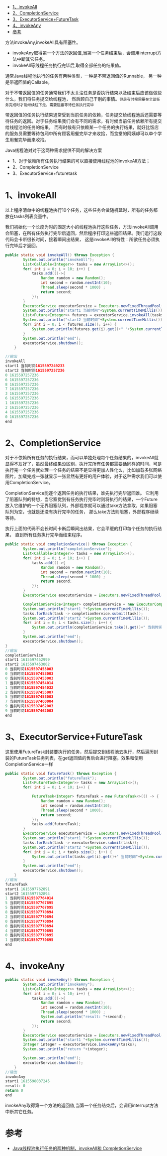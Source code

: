 
<!-- TOC -->

- [1、invokeAll](#1invokeall)
- [2、CompletionService](#2completionservice)
- [3、ExecutorService+FutureTask](#3executorservicefuturetask)
- [4、invokeAny](#4invokeany)
- [参考](#参考)

<!-- /TOC -->


方法invokeAny,invokeAll具有阻塞性。

- invokeAny取得第一个方法的返回值,当第一个任务结束后，会调用interrupt方法中断其它任务。
- invokeAll等线程任务执行完毕后,取得全部任务的结果值。


通常Java线程池执行的任务有两种类型，一种是不带返回值的Runnable， 另一种是带返回值的Callable。

对于不带返回值的任务通常我们不太关注任务是否执行结束以及结束后应该做做些什么，我们将任务提交给线程池， 然后顾自己干别的事情。`但是有时候需要在全部任务完成时才能继续往下走，需要阻塞等待任务执行完毕`

带返回值的任务执行结果通常受到当前任务的依赖，任务提交给线程池后还需要等待任务的返回。对于任务结果我们会有不同的需求，有时候当前任务依赖所有提交给线程池的任务的结果， 而有时候有只依赖某一个任务的执行结果，就好比饭店的服务员需要等待包厢中所有顾客用餐完毕才来收拾，而食堂的阿姨却可以单个学生用餐完毕而来收拾。

Java线程池对对于这两种需求提供不同的解决方案

- 1、对于依赖所有任务执行结果的可以直接使用线程池的invokeAll方法；
- 2、CompletionService
- 3、ExecutorService+futuretask

# 1、invokeAll

以上程序清单中的线程池执行10个任务，这些任务会做随机延时，所有的任务都放在tasks列表变量中。

我们初始化一个长度为时的固定大小的线程池执行这些任务，方法invokeAll调用会阻塞，在所有任务执行完毕后返回，然后程序打印这些返回结果。我们运行这段代码会卡断很长时间，接着瞬间出结果， 这是invokeAll的特性：所欲任务必须执行完毕后才返回。

```java
public static void invokeAll() throws Exception {
        System.out.println("invokeAll");
        List<Callable<Integer>> tasks = new ArrayList<>();
        for( int i = 0; i < 10; i++) {
            tasks.add(()->{
                Random random = new Random();
                int second = random.nextInt(10);
                Thread.sleep(second * 1000) ;
                return second;
            });
        }
        ExecutorService executorService = Executors.newFixedThreadPool(10);
        System.out.println("start1 当前时间"+System.currentTimeMillis());
        List<Future<Integer>> futures = executorService.invokeAll(tasks); //卡在这里等全部任务执行完成
        System.out.println("start2 当前时间"+System.currentTimeMillis());
        for( int i = 0; i < futures.size(); i++) {
            System.out.println(futures.get(i).get()+" "+System.currentTimeMillis());
        }
        System.out.println("end");
        executorService.shutdown();
    }

//输出
invokeAll
start1 当前时间1615597249233
start2 当前时间1615597257236
0 1615597257236
6 1615597257236
8 1615597257236
7 1615597257236
3 1615597257236
6 1615597257236
1 1615597257236
2 1615597257236
4 1615597257236
0 1615597257236
end

```


# 2、CompletionService


对于不依赖所有任务的执行结果，而可以单独处理每个任务结果的，invokeAll就显得不友好了，虽然最终结果没区别，执行完所有任务都需要话同样的时间，可是执行完一个任务就处理一个任务的结果不是显得更加人性化么，比如加载多张网络图片，加载完成一张就显示一张显然有更好的用户体验，对于这种需求我们可以使用CompletionService。

CompletionService能逐个返回任务的执行结果，谁先执行完毕返回谁。 它利用了阻塞队列的特想，当它察觉到有任务执行完毕时则将执行的结果，一个Future放入它维护的一个无界阻塞队列，外部程序就可以通过take方法拿取，如果阻塞队列为空，也就是还没有执行完毕的任务， 那么take方法则阻塞，外部程序继续等待。

执行上面的代码不会长时间卡断后瞬间出结果，它会平缓的打印每个任务的执行结果， 直到所有任务执行完毕而结束程序。


```java
public static void completionService() throws Exception {
        System.out.println("completionService");
        List<Callable<Integer>> tasks = new ArrayList<>();
        for( int i = 0; i < 10; i++) {
            tasks.add(()->{
                Random random = new Random();
                int second = random.nextInt(10);
                Thread.sleep(second * 1000) ;
                return second;
            });
        }
        ExecutorService executorService = Executors.newFixedThreadPool(10);

        CompletionService<Integer> completionService = new ExecutorCompletionService(executorService);
        System.out.println("start1 "+System.currentTimeMillis());
        tasks.forEach(task -> completionService.submit(task));
        System.out.println("start2 "+System.currentTimeMillis());
        for( int i = 0; i < tasks.size(); i++) {
            System.out.println(completionService.take().get()+" 当前时间"+System.currentTimeMillis());//阻塞在take这里
        }
        System.out.println("end");
        executorService.shutdown();
}
//输出
completionService
start1 1615597452999
start2 1615597453002
0 当前时间1615597453003
0 当前时间1615597453003
0 当前时间1615597453003
1 当前时间1615597454014
1 当前时间1615597454032
2 当前时间1615597455007
5 当前时间1615597458003
7 当前时间1615597460004
9 当前时间1615597462003
9 当前时间1615597462003
end

```

# 3、ExecutorService+FutureTask

这里使用FutureTask封装要执行的任务，然后提交到线程池去执行，然后遍历封装的FutureTask任务列表，在get返回值的售后会进行阻塞。效果和使用CompletionService一样

```java
public static void futureTask() throws Exception {
        System.out.println("futureTask");
        List<FutureTask<Integer>> tasks = new ArrayList<>();
        for( int i = 0; i < 10; i++) {

            FutureTask<Integer> futureTask = new FutureTask<>(() -> {
                Random random = new Random();
                int second = random.nextInt(10);
                Thread.sleep(second * 1000);
                return second;
            });
            tasks.add(futureTask);
        }
        ExecutorService executorService = Executors.newFixedThreadPool(10);
        System.out.println("start1 "+System.currentTimeMillis());
        tasks.forEach(task -> executorService.submit(task));
        System.out.println("start2 "+System.currentTimeMillis());
        for( int i = 0; i < tasks.size(); i++) {
            System.out.println(tasks.get(i).get()+" 当前时间"+System.currentTimeMillis());
        }
        System.out.println("end");
        executorService.shutdown();
    }
//输出
futureTask
start1 1615597762891
start2 1615597762894
1 当前时间1615597764014
5 当前时间1615597767895
5 当前时间1615597767895
8 当前时间1615597770894
2 当前时间1615597770894
0 当前时间1615597770894
0 当前时间1615597770894
4 当前时间1615597770895
0 当前时间1615597770895
1 当前时间1615597770895
end
```

# 4、invokeAny

```java
public static void invokeAny() throws Exception {
        System.out.println("invokeAny");
        List<Callable<Integer>> tasks = new ArrayList<>();
        for( int i = 0; i < 10; i++) {
            tasks.add(()->{
                Random random = new Random();
                int second = random.nextInt(10);
                Thread.sleep(second * 1000) ;
                System.out.println("result: "+second);
                return second;
            });
        }
        ExecutorService executorService = Executors.newFixedThreadPool(10);
        System.out.println("start1 "+System.currentTimeMillis());
        Integer integer = executorService.invokeAny(tasks);
        System.out.println("return "+integer);

        System.out.println("end");
        executorService.shutdown();
    }
//输出
invokeAny
start1 1615598037245
result: 0
return 0
end
```
invokeAny取得第一个方法的返回值,当第一个任务结束后，会调用interrupt方法中断其它任务。


# 参考

- [Java线程池执行任务的两种机制，invokeAll和 CompletionService](https://www.jianshu.com/p/88aed2acadee)



